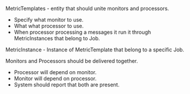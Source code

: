 MetricTemplates - entity that should unite monitors and processors.
 - Specify what monitor to use.
 - What what processor to use.
 - When processor processing a messages it run it through MetricInstances that belong to Job.
 
MetricInstance - Instance of MetricTemplate that belong to a specific Job.
 
Monitors and Processors should be delivered together.
- Processor will depend on monitor.
- Monitor will depend on processor.
- System should report that both are present.